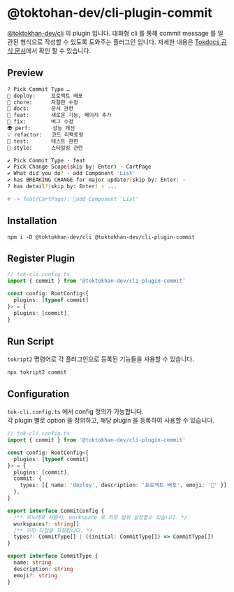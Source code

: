 # @toktohan-dev/cli-plugin-commit

[@toktokhan-dev/cli](../../cli/README.md) 의 plugin 입니다.
대화형 cli 를 통해 commit message 를 일관된 형식으로 작성할 수 있도록 도와주는 플러그인 입니다. 자세한 내용은 [Tokdocs 공식 문서](https://toktokhan-dev-docs.vercel.app/docs/docs/tokript/Offical%20Plugins/commit)에서 확인 할 수 있습니다.

## Preview

```bash
? Pick Commit Type …
🚀 deploy:     프로젝트 배포
🤖 chore:      자잘한 수정
📝 docs:       문서 관련
🎸 feat:       새로운 기능, 페이지 추가
🐛 fix:        버그 수정
👽 perf:       성능 개선
💡 refactor:   코드 리팩토링
💍 test:       테스트 관련
🎨 style:      스타일링 관련

✔ Pick Commit Type · feat
✔ Pick Change Scope(skip by: Enter) · CartPage
✔ What did you do? · add Component 'List'
✔ has BREAKING CHANGE for major update?(skip by: Enter) ·
? has detail?(skip by: Enter) › ...

# -> feat(CartPage): 🎸add Component 'List'
```

## Installation

```
npm i -D @toktokhan-dev/cli @toktokhan-dev/cli-plugin-commit
```

## Register Plugin

```ts
// tok-cli.config.ts
import { commit } from '@toktokhan-dev/cli-plugin-commit'

const config: RootConfig<{
  plugins: [typeof commit]
}> = {
  plugins: [commit],
}
```

## Run Script

`tokript2` 명령어로 각 플러그인으로 등록된 기능들을 사용할 수 있습니다.

```
npx tokript2 commit
```

## Configuration

`tok-cli.config.ts` 에서 config 정의가 가능합니다.<br/>
각 plugin 별로 option 을 정의하고, 해당 plugin 을 등록하여 사용할 수 있습니다.

```ts
// tok-cli.config.ts
import { commit } from '@toktokhan-dev/cli-plugin-commit'

const config: RootConfig<{
  plugins: [typeof commit]
}> = {
  plugins: [commit],
  commit: {
    types: [{ name: 'deploy', description: '프로젝트 배포', emoji: '🚀' }],
  },
}
```

```ts
export interface CommitConfig {
  /** 모노래포 사용시, workspace 로 커밋 범위 설정할수 있습니다. */
  workspaces?: string[]
  /** 커밋 타입을 지정합니다. */
  types?: CommitType[] | ((initial: CommitType[]) => CommitType[])
}

export interface CommitType {
  name: string
  description: string
  emoji?: string
}
```

